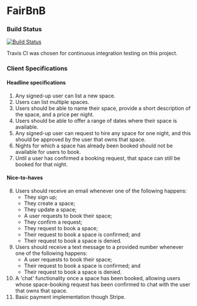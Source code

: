 # FairBnB

### Build Status
[![Build Status](https://travis-ci.org/FergusLemon/fairBnB.svg?branch=master)](https://travis-ci.org/FergusLemon/fairBnB)

Travis CI was chosen for continuous integration testing on this project.

### Client Specifications

#### Headline specifications

1. Any signed-up user can list a new space.
2. Users can list multiple spaces.
3. Users should be able to name their space, provide a short description of the space, and a price per night.
4. Users should be able to offer a range of dates where their space is available.
5. Any signed-up user can request to hire any space for one night, and this should be approved by the user that owns that space.
6. Nights for which a space has already been booked should not be available for users to book.
7. Until a user has confirmed a booking request, that space can still be booked for that night.

#### Nice-to-haves

8. Users should receive an email whenever one of the following happens:
   - They sign up;
   - They create a space;
   - They update a space;
   - A user requests to book their space;
   - They confirm a request;
   - They request to book a space;
   - Their request to book a space is confirmed; and
   - Their request to book a space is denied.
9. Users should receive a text message to a provided number whenever one of the following happens:
   - A user requests to book their space;
   - Their request to book a space is confirmed; and
   - Their request to book a space is denied.
10. A 'chat' functionality once a space has been booked, allowing users whose space-booking request has been confirmed to chat with the user that owns that space.
11. Basic payment implementation though Stripe.
